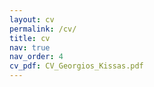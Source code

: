 ```yaml
---
layout: cv
permalink: /cv/
title: cv
nav: true
nav_order: 4
cv_pdf: CV_Georgios_Kissas.pdf
---
```



